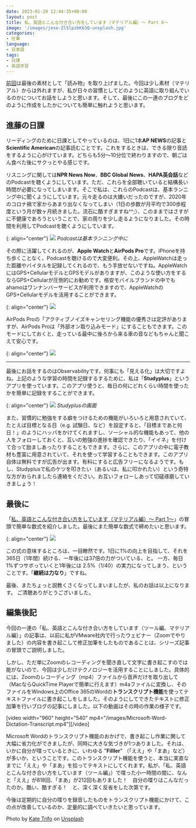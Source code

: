 ```yaml
---
date: 2023-01-20 12:44:35+00:00
layout: post
title: 私、英語とこんな付き合い方をしています（マテリアル編）〜 Part 6〜
image: '/images/jexo-Zl5lpzbK63Q-unsplash.jpg'
categories:
- 仕事
language:
- 日本語
tags:
- 日課
- 英語学習
---
```


[前回](https://blog.shin.do/2023/01/how-i-work-with-english-with-materials-part5)は最後の素材として「読み物」を取り上げました。今回は少し素材（マテリアル）からは外れますが、私が日々の習慣としてどのように英語に取り組んでいるのかについてお話をしようと思います。そして、最後にこの一連のブログをどのように作成をしたかについても簡単に触れようと思います。


## 進藤の日課


リーディングのために日課としてやっているのは、1日に1本**AP NEWS**の記事と**Scientific American**の記事読むことです。これをするときは、できる限り音読をするように心がけています。どちらも5分〜10分位で終わりますので、朝ごはん食べた後にサクっとやる感じです。

リスニングに関しては**NPR News Now**、**BBC Global News**、**HAPA英会話**などのPodcastを聴くようにしています。ただ、これらを全部聴いていると結構長い時間が必要になってしまいます。そこで私は、これらのPodcastは、基本ランニング中に聞くようにしています。元々走るのは大嫌いだったのですが、2020年のコロナ禍で家からあまり出なくなってしまい（1日の歩数が月平均で300歩程度という月が数ヶ月続きました。流石に酷すぎますね^^;）、このままではさすがに不健康であろうということで、家の周りを少し走るようになりました。その時間を利用してPodcastを聴くようにしています。

{: align="center"}
![]({{site.baseurl}}/images/kate-trifo-jf_YIwWKg8Q-unsplash-300x205.jpg)
*Podcastは基本ランニング中に*

その際に活躍してくれるのが、**Apple Watch**と**AirPods Pro**です。iPhoneを持ち歩くことなく、Podcastを聴けるので大変便利。その上、AppleWatchは走った距離やバイタルを記録してくれるので、もう手放せないですね。AppleWatchにはGPS+CellularモデルとGPSモデルがありますが、このような使い方をするならGPS+Cellularが圧倒的にお勧めです。格安モバイルブランドの中でもahamoはワンナンバーサービスが利用できますので、AppleWatchのGPS+Cellularモデルを活用することができます。

{: align="center"}
![]({{site.baseurl}}/images/AppleWatch-300x289.png)

AirPods Proの「アクティブノイズキャンセリング機能の優秀さは定評がありますが、AirPods Proは「外部オン取り込みモード」にすることもできます。このモードにしておくと、走っている最中に後ろから来る車の音などもちゃんと聞こえて安心です。

{: align="center"}
![]({{site.baseurl}}/images/AirPodsPro-300x262.png)

* * *

最後にお話をするのはObservabilityです。何事にも「見える化」は大切ですよね。上記のような学習の時間を記録するするために、私は「**Studyplus**」というアプリを使っています。このアプリ使うと、毎日の何にどれくらい時間を使ったかを簡単に記録をすることができます。

{: align="center"}
![]({{site.baseurl}}/images/Studyplus-300x280.png)
*Studyplusの画面*



また、習慣的に勉強をする癖をつけるための機能がいろいろと用意されていて、たとえば目標となる日（e.g. 試験日、など）を設定すると、「目標まであと何日！」のようにハッパをかけてくれますし、ソーシャル的な機能もあって、他の人をフォローしておくと、互いの勉強の進捗を確認できたり、「イイネ」を付けて合って励ましあったりすることもできます。さらに、このアプリの中に電子教材も豊富に用意されていて、それを使って学習することもできます。このアプリ自体は無料ですが広告が出ます。有料にすると広告フリーになるようです。もし、Studyplusで私のケツを叩きたい（あるいは、私に叩かれたい）という奇特な方がおられましたら連絡をください。お互いフォローしあって切磋琢磨していきましょう！


## 最後に


「[私、英語とこんな付き合い方をしています（マテリアル編）〜 Part 1〜](https://blog.shin.do/2023/01/how-i-work-with-english-with-materials-part1)」の冒頭で簡単な数式を紹介しました。最後にまた簡単な数式で締めたいと思います。

{: align="center"}
![]({{site.baseurl}}/images/Equation-365days-300x108.png)

この式の意味するところは、一目瞭然です。1日に1%の向上を目指して、それを365日（1年間）続ける、一年後には37倍の力がついている、と。 一方、毎日1%ずつサボっていくと1年後には 2.5%（1/40）の実力になってしまう、ということです。「**継続は力なり**」ですね。

最後、またちょっと説教くさくなってしまいましたが、私のお話は以上になります。 ご清聴ありがとうございました。


## 編集後記


今回の一連の「私、英語とこんな付き合い方をしています（ツール編、マテリアル編）」の記事は、以前に私がVMware社内で行ったウェビナー（Zoomでやりました）の内容を書き起こして修正加筆をしたものであることは、シリーズ記事の冒頭でご説明しました。

しかし、ただ単にZoomのレコーディングを聞き直して文字に書き起こすのでは能がないので、今回は少しだけテクノロジーを活用することにしました。具体的には、Zoomのレコーディング（mp4）ファイルから音声だけを取り出して（MacならQuickTime Playerで簡単に行えます）m4aファイルに変換し、そのファイルをWindows上のOffice 365のWordの**トランスクリプト機能**を使ってテキストファイルに書き起こしをしました。そのようにしてできたテキストに修正加筆を行いブログの記事にしました。以下の動画はその時の作業の様子です。

[video width="960" height="540" mp4="/images/Microsoft-Word-Dictation-Transcript.mp4"][/video]

Microsoft Wordのトランスクリプト機能のおかげで、書き起こし作業に関して大幅に省力化ができましたが、同時に大きな気づきが1つありました。それは、いかに自分が喋っているときに、いわゆる "**Filller**" （「ええ」や「まあ」など）が多いか、ということです。このトランスクリプト機能を使うと、本当に実直なまでに「ええ」や「まあ」を拾ってテキストにしてくれます。私が、「私、英語とこんな付き合い方をしています（ツール編」）で喋った小一時間の間に、なんと「ええ」が818回、「まあ」が212回もありました！　自分の喋りはこんなだったのか。酷い、酷すぎる！　と、深く深く反省をした次第です。

今後は定期的に自分の喋りを録音したものをトランスクリプト機能にかけて、この点が改善しているのか、定量的に調べていきたいと思っています。

Photo by [Kate Trifo](https://unsplash.com/@katetrifo?utm_source=unsplash&utm_medium=referral&utm_content=creditCopyText) on [Unsplash](https://unsplash.com/s/photos/jogging?utm_source=unsplash&utm_medium=referral&utm_content=creditCopyText)
